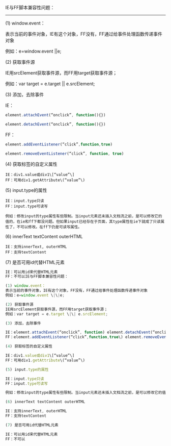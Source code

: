 IE与FF脚本兼容性问题：

---

\(1\) window.event：

表示当前的事件对象，IE有这个对象，FF没有，FF通过给事件处理函数传递事件对象

例如：e=window.event \|\|e;

\(2\) 获取事件源

IE用srcElement获取事件源，而FF用target获取事件源；

例如：var target = e.target \|\| e.srcElement;

\(3\) 添加，去除事件

IE：

```js
element.attachEvent(“onclick”, function(){})
```

```js
element.detachEvent(“onclick”, function(){})
```

FF：

```js
element.addEventListener(“click”,function,true)
```

```js
element.removeEventListener(“click”, function, true)
```

\(4\) 获取标签的自定义属性

```
IE：div1.value或div1\[“value”\]  
FF：可用div1.getAttribute\(“value”\)
```

\(5\) input.type的属性

```
IE：input.type只读  
FF：input.type可读写  

例如：修改input的type属性有些限制。当input元素还未插入文档流之前，是可以修改它的值的，在ie和ff下都没问题。但如果input已经存在于页面，其type属性在ie下就成了只读属性了，不可以修改。在ff下仍是可读写属性。
```

\(6\) innerText textContent outerHTML

```
IE：支持innerText, outerHTML  
FF：支持textContent
```

\(7\) 是否可用id代替HTML元素

```js
IE：可以用id来代替HTML元素  
FF：不可以IE与FF脚本兼容性问题： 

(1) window.event：  
表示当前的事件对象，IE有这个对象，FF没有，FF通过给事件处理函数传递事件对象  
例如：e=window.event \|\|e;

(2) 获取事件源  
IE用srcElement获取事件源，而FF用target获取事件源；  
例如：var target = e.target \|\| e.srcElement;

(3) 添加，去除事件 

IE：element.attachEvent(“onclick”, function) element.detachEvent(“onclick”, function)  
FF：element.addEventListener(“click”,function,true\) element.removeEventListener(“click”, function, true)

(4) 获取标签的自定义属性  

IE：div1.value或div1\[“value”\]  
FF：可用div1.getAttribute\(“value”\)

(5) input.type的属性 

IE：input.type只读  
FF：input.type可读写  

例如：修改input的type属性有些限制。当input元素还未插入文档流之前，是可以修改它的值的，在ie和ff下都没问题。但如果input已经存在于页面，其type属性在ie下就成了只读属性了，不可以修改。在ff下仍是可读写属性。

(6) innerText textContent outerHTML 

IE：支持innerText, outerHTML  
FF：支持textContent

(7) 是否可用id代替HTML元素  

IE：可以用id来代替HTML元素  
FF：不可以
```

